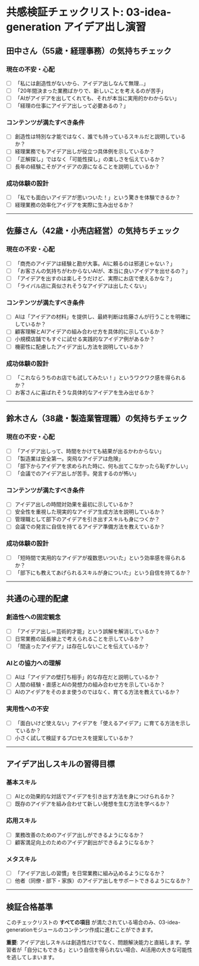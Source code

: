 # 共感検証チェックリスト: 03-idea-generation アイデア出し演習

## 田中さん（55歳・経理事務）の気持ちチェック

### 現在の不安・心配
- [ ] 「私には創造性がないから、アイデア出しなんて無理...」
- [ ] 「20年間決まった業務ばかりで、新しいことを考えるのが苦手」
- [ ] 「AIがアイデアを出してくれても、それが本当に実用的かわからない」
- [ ] 「経理の仕事にアイデア出しって必要あるの？」

### コンテンツが満たすべき条件
- [ ] 創造性は特別な才能ではなく、誰でも持っているスキルだと説明しているか？
- [ ] 経理業務でもアイデア出しが役立つ具体例を示しているか？
- [ ] 「正解探し」ではなく「可能性探し」の楽しさを伝えているか？
- [ ] 長年の経験こそがアイデアの源になることを説明しているか？

### 成功体験の設計
- [ ] 「私でも面白いアイデアが思いついた！」という驚きを体験できるか？
- [ ] 経理業務の効率化アイデアを実際に生み出せるか？

---

## 佐藤さん（42歳・小売店経営）の気持ちチェック

### 現在の不安・心配
- [ ] 「商売のアイデアは経験と勘が大事。AIに頼るのは邪道じゃない？」
- [ ] 「お客さんの気持ちがわからないAIが、本当に良いアイデアを出せるの？」
- [ ] 「アイデアを出すのは楽しそうだけど、実際にお店で使えるかな？」
- [ ] 「ライバル店に真似されそうなアイデアは出したくない」

### コンテンツが満たすべき条件
- [ ] AIは「アイデアの材料」を提供し、最終判断は佐藤さんが行うことを明確にしているか？
- [ ] 顧客理解とAIアイデアの組み合わせ方を具体的に示しているか？
- [ ] 小規模店舗でもすぐに試せる実践的なアイデア例があるか？
- [ ] 機密性に配慮したアイデア出し方法を説明しているか？

### 成功体験の設計
- [ ] 「これならうちのお店でも試してみたい！」というワクワク感を得られるか？
- [ ] お客さんに喜ばれそうな具体的なアイデアを生み出せるか？

---

## 鈴木さん（38歳・製造業管理職）の気持ちチェック

### 現在の不安・心配
- [ ] 「アイデア出しって、時間をかけても結果が出るかわからない」
- [ ] 「製造業は安全第一。突飛なアイデアは危険」
- [ ] 「部下からアイデアを求められた時に、何も出てこなかったら恥ずかしい」
- [ ] 「会議でのアイデア出しが苦手。発言するのが怖い」

### コンテンツが満たすべき条件
- [ ] アイデア出しの時間対効果を最初に示しているか？
- [ ] 安全性を重視した現実的なアイデア生成方法を説明しているか？
- [ ] 管理職として部下のアイデアを引き出すスキルも身につくか？
- [ ] 会議での発言に自信を持てるアイデア準備方法を教えているか？

### 成功体験の設計
- [ ] 「短時間で実用的なアイデアが複数思いついた」という効率感を得られるか？
- [ ] 「部下にも教えてあげられるスキルが身についた」という自信を持てるか？

---

## 共通の心理的配慮

### 創造性への固定観念
- [ ] 「アイデア出し＝芸術的才能」という誤解を解消しているか？
- [ ] 日常業務の延長線上で考えられることを示しているか？
- [ ] 「間違ったアイデア」は存在しないことを伝えているか？

### AIとの協力への理解
- [ ] AIは「アイデアの壁打ち相手」的な存在だと説明しているか？
- [ ] 人間の経験・直感とAIの発想力の組み合わせ方を示しているか？
- [ ] AIのアイデアをそのまま使うのではなく、育てる方法を教えているか？

### 実用性への不安
- [ ] 「面白いけど使えない」アイデアを「使えるアイデア」に育てる方法を示しているか？
- [ ] 小さく試して検証するプロセスを提案しているか？

---

## アイデア出しスキルの習得目標

### 基本スキル
- [ ] AIとの効果的な対話でアイデアを引き出す方法を身につけられるか？
- [ ] 既存のアイデアを組み合わせて新しい発想を生む方法を学べるか？

### 応用スキル  
- [ ] 業務改善のためのアイデア出しができるようになるか？
- [ ] 顧客満足向上のためのアイデア創出ができるようになるか？

### メタスキル
- [ ] 「アイデア出しの習慣」を日常業務に組み込めるようになるか？
- [ ] 他者（同僚・部下・家族）のアイデア出しをサポートできるようになるか？

---

## 検証合格基準

このチェックリストの **すべての項目** が満たされている場合のみ、03-idea-generationモジュールのコンテンツ作成に進むことができます。

**重要**: アイデア出しスキルは創造性だけでなく、問題解決能力と直結します。学習者が「自分にもできる」という自信を得られない場合、AI活用の大きな可能性を逃してしまいます。